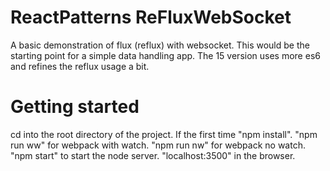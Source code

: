 # ReactPatterns ReFluxWebSocket

A basic demonstration of flux (reflux) with websocket. This would be the starting point for a simple data handling app.
The 15 version uses more es6 and refines the reflux usage a bit.

# Getting started

cd into the root directory of the project. If the first time "npm install". "npm run ww" for webpack with watch.
"npm run nw" for webpack no watch. "npm start" to start the node server. "localhost:3500" in the browser.
